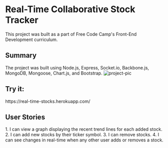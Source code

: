<h1>Real-Time Collaborative Stock Tracker</h1>
This project was built as a part of Free Code Camp's Front-End Development curriculum.

<h2>Summary</h2>
The project was built using Node.js, Express, Socket.io, Backbone.js, MongoDB, Mongoose, Chart.js, and Bootstrap. 

<img src="http://i867.photobucket.com/albums/ab236/Veronika_and_Robert/Screenshot%20from%202016-01-26%20155827_zpsfeyqeqge.png" alt="project-pic">

<h2>Try it:</h2>
https://real-time-stocks.herokuapp.com/

<h2>User Stories</h2>
1. I can view a graph displaying the recent trend lines for each added stock.
2. I can add new stocks by their ticker symbol.
3. I can remove stocks.
4. I can see changes in real-time when any other user adds or removes a stock.
